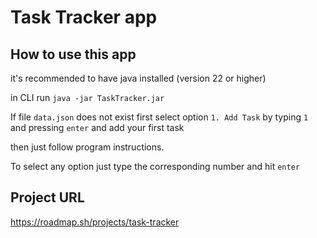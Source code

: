 # Task Tracker app

## How to use this app

it's recommended to have java installed (version 22 or higher)

in CLI run `java -jar TaskTracker.jar`

If file `data.json` does not exist first select option `1. Add Task` by typing `1` and pressing `enter` and add your first task

then just follow program instructions.

To select any option just type the corresponding number and hit `enter` 

## Project URL
https://roadmap.sh/projects/task-tracker
